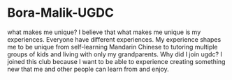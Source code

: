 # Bora-Malik-UGDC
what makes me unique?
I believe that what makes me unique is my experiences. Everyone have different experiences. My experience shapes me to be unique from self-learning Mandarin Chinese to tutoring multiple groups of kids and living with only my grandparents.
Why did I join ugdc?
I joined this club because I want to be able to experience creating something new that me and other people can learn from and enjoy.

